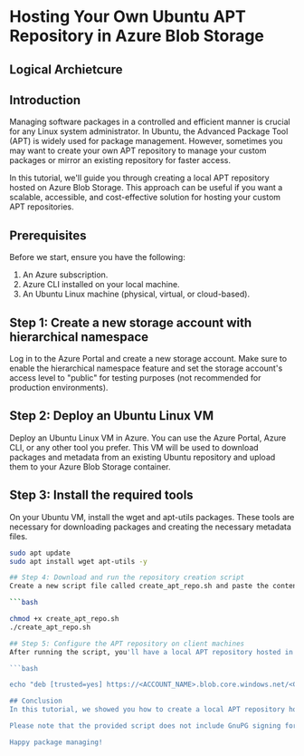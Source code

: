 # Hosting Your Own Ubuntu APT Repository in Azure Blob Storage

## Logical Archietcure

## Introduction

Managing software packages in a controlled and efficient manner is crucial for any Linux system administrator. In Ubuntu, the Advanced Package Tool (APT) is widely used for package management. However, sometimes you may want to create your own APT repository to manage your custom packages or mirror an existing repository for faster access.

In this tutorial, we'll guide you through creating a local APT repository hosted on Azure Blob Storage. This approach can be useful if you want a scalable, accessible, and cost-effective solution for hosting your custom APT repositories.

## Prerequisites

Before we start, ensure you have the following:

1. An Azure subscription.
2. Azure CLI installed on your local machine.
3. An Ubuntu Linux machine (physical, virtual, or cloud-based).

## Step 1: Create a new storage account with hierarchical namespace

Log in to the Azure Portal and create a new storage account. Make sure to enable the hierarchical namespace feature and set the storage account's access level to "public" for testing purposes (not recommended for production environments).

## Step 2: Deploy an Ubuntu Linux VM

Deploy an Ubuntu Linux VM in Azure. You can use the Azure Portal, Azure CLI, or any other tool you prefer. This VM will be used to download packages and metadata from an existing Ubuntu repository and upload them to your Azure Blob Storage container.

## Step 3: Install the required tools

On your Ubuntu VM, install the wget and apt-utils packages. These tools are necessary for downloading packages and creating the necessary metadata files.

```bash
sudo apt update
sudo apt install wget apt-utils -y

## Step 4: Download and run the repository creation script
Create a new script file called create_apt_repo.sh and paste the content of the script provided in this post. Update the script with your Azure Storage Account details, such as ACCOUNT_NAME, ACCOUNT_KEY, and CONTAINER_NAME. Then, make the script executable and run it:

```bash

chmod +x create_apt_repo.sh
./create_apt_repo.sh

## Step 5: Configure the APT repository on client machines
After running the script, you'll have a local APT repository hosted in an Azure Blob Storage container. To use this repository as a package source on an Ubuntu machine, add the repository URL to the /etc/apt/sources.list file:

```bash

echo "deb [trusted=yes] https://<ACCOUNT_NAME>.blob.core.windows.net/<CONTAINER_NAME>/dists/<RELEASE_NAME>/main/binary-amd64/ /" | sudo tee -a /etc/apt/sources.list

## Conclusion
In this tutorial, we showed you how to create a local APT repository hosted on Azure Blob Storage. This approach provides a scalable and accessible solution for hosting custom APT repositories. Now you can easily manage your custom packages or mirror existing repositories for faster access.

Please note that the provided script does not include GnuPG signing for the repository. You may need to modify the script or follow additional steps to include GnuPG signing to ensure the integrity and authenticity of your APT repository.

Happy package managing!